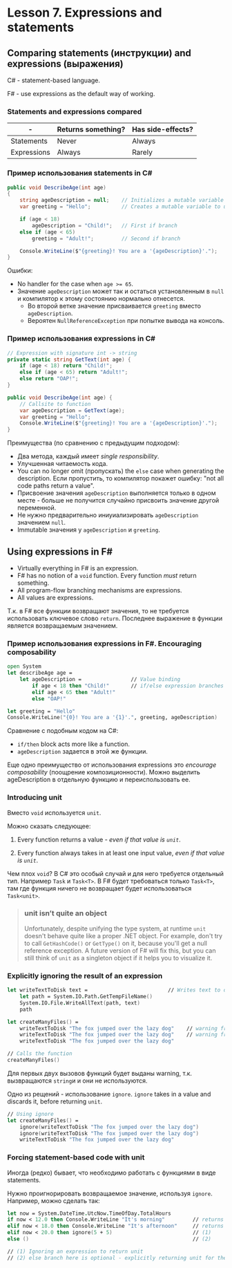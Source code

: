# Lesson 7. Expressions and statements

## Comparing statements (инструкции) and expressions (выражения)

C# - statement-based language.

F# - use expressions as the default way of working.

### Statements and expressions compared

| -          | Returns something? | Has side-effects?
|------------|--------------------|------------------
| Statements | Never              | Always
| Expressions| Always             | Rarely

### Пример использования statements in C#

```csharp
public void DescribeAge(int age)
{
    string ageDescription = null;    // Initializes a mutable variable to a default
    var greeting = "Hello";          // Creates a mutable variable to use later

    if (age < 18)
        ageDescription = "Child!";   // First if branch
    else if (age < 65)
        greeting = "Adult!";         // Second if branch

    Console.WriteLine($"{greeting}! You are a '{ageDescription}'.");
}
```

Ошибки:
* No handler for the case when `age >= 65`.
* Значение `ageDescription` может так и остаться установленным в `null` и компилятор к этому
состоянию нормально отнесется.
  * Во второй ветке значение присваивается `greeting` вместо `ageDescription`.
  * Вероятен `NullReferenceException` при попытке вывода на консоль.

### Пример использования expressions in C#

```csharp
// Expression with signature int -> string
private static string GetText(int age) {
    if (age < 18) return "Child!";
    else if (age < 65) return "Adult!";
    else return "OAP!";
}

public void DescribeAge(int age) {
    // Callsite to function
    var ageDescription = GetText(age);
    var greeting = "Hello";
    Console.WriteLine($"{greeting}! You are a '{ageDescription}'.");
}
```

Преимущества (по сравнению с предыдущим подходом):
* Два метода, каждый имеет *single responsibility*.
* Улучшенная читаемость кода.
* You can no longer omit (пропускать) the `else` case when generating the description.
Если пропустить, то компилятор покажет ошибку: "not all code paths return a value".
* Присвоение значения `ageDescription` выполняется только в одном месте - больше
не получится случайно присвоить значение другой переменной.
* Не нужно предварительно иниуиализировать `ageDescription` значением `null`.
* Immutable значения у `ageDescription` и `greeting`.

## Using expressions in F#

* Virtually everything in F# is an expression.
* F# has no notion of a `void` function. Every function *must* return something.
* All program-flow branching mechanisms are expressions.
* All values are expressions.

Т.к. в F# все функции возвращают значения, то не требуется использовать ключевое слово `return`.
Последнее выражение в функции является возвращаемым значением.

### Пример использования expressions in F#. Encouraging composability

```fsharp
open System
let describeAge age =
    let ageDescription =                // Value binding
        if age < 18 then "Child!"       // if/else expression branches
        elif age < 65 then "Adult!"
        else "OAP!"

let greeting = "Hello"
Console.WriteLine("{0}! You are a '{1}'.", greeting, ageDescription)
```

Сравнение с подобным кодом на C#:
* `if/then` block acts more like a function.
* `ageDescription` задается в этой же функции.

Еще одно преимущество от использования expressions это *encourage composability*
(поощрение композиционности). Можно выделить ageDescription в отдельную функцию и
переиспользовать ее.

### Introducing unit

Вместо `void` используется `unit`.

Можно сказать следующее:

1. Every function returns a value - *even if that value is `unit`*.

2. Every function always takes in at least one input value, *even if that value is `unit`*.

Чем плох `void`? В C# это особый случай и для него требуется отдельный тип. Например
`Task` и `Task<T>`. В F# будет требоваться только `Task<T>`, там где функция ничего не
возвращает будет использоваться `Task<unit>`.

>### unit isn’t quite an object
>Unfortunately, despite unifying the type system, at runtime `unit` doesn't behave quite like
>a proper .NET object. For example, don't try to call `GetHashCode()` or `GetType()` on it,
>because you'll get a null reference exception. A future version of F# will fix this,
>but you can still think of `unit` as a singleton object if it helps you to visualize it.

### Explicitly ignoring the result of an expression

```fsharp
let writeTextToDisk text =                          // Writes text to disk
    let path = System.IO.Path.GetTempFileName()
    System.IO.File.WriteAllText(path, text)
    path

let createManyFiles() =
    writeTextToDisk "The fox jumped over the lazy dog"    // warning from compiler
    writeTextToDisk "The fox jumped over the lazy dog"    // warning from compiler
    writeTextToDisk "The fox jumped over the lazy dog"

// Calls the function
createManyFiles()
```

Для первых двух вызовов функций будет выданы warning, т.к. вызвращаются `string`и и они
не используются.

Одно из рещений - использование `ignore`.
`ignore` takes in a value and discards it, before returning `unit`.

```fsharp
// Using ignore
let createManyFiles() =
    ignore(writeTextToDisk "The fox jumped over the lazy dog")
    ignore(writeTextToDisk "The fox jumped over the lazy dog")
    writeTextToDisk "The fox jumped over the lazy dog"
```

### Forcing statement-based code with unit

Иногда (редко) бывает, что необходимо работать с функциями в виде statements. 

Нужно проигнорировать возвращаемое значение, используя `ignore`.
Например, можно сделать так:

```fsharp
let now = System.DateTime.UtcNow.TimeOfDay.TotalHours
if now < 12.0 then Console.WriteLine "It's morning"         // returns unit
elif now < 18.0 then Console.WriteLine "It's afternoon"     // returns unit
elif now < 20.0 then ignore(5 + 5)                          // (1)
else ()                                                     // (2)

// (1) Ignoring an expression to return unit
// (2) else branch here is optional - explicitly returning unit for the final case
```
